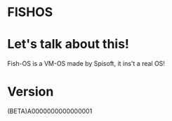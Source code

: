 # FISHOS

# Let's talk about this!
Fish-OS is a VM-OS made by Spisoft, it ins't a real OS!

# Version
(BETA)A0000000000000001
